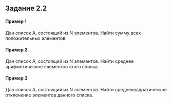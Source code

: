 ##  Задание 2.2

#### Пример 1
Дан список А, состоящий из N элементов. Найти сумму всех
положительных элементов.
#### Пример 2
Дан список А, состоящий из N элементов. Найти среднее
арифметическое элементов этого списка.
#### Пример 3
Дан список А, состоящий из N элементов. Найти
среднеквадратическое отклонение элементов данного списка.